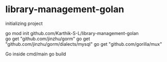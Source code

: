 # library-management-golan

initializing project

go mod init github.com/Karthik-S-L/library-management-golan  
go get "github.com/jinzhu/gorm"
go get "github.com/jinzhu/gorm/dialects/mysql"
go get "github.com/gorilla/mux"

Go inside cmd/main
go build
